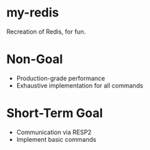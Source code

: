 # my-redis

Recreation of Redis, for fun.

# Non-Goal
- Production-grade performance
- Exhaustive implementation for all commands

# Short-Term Goal
- Communication via RESP2
- Implement basic commands
